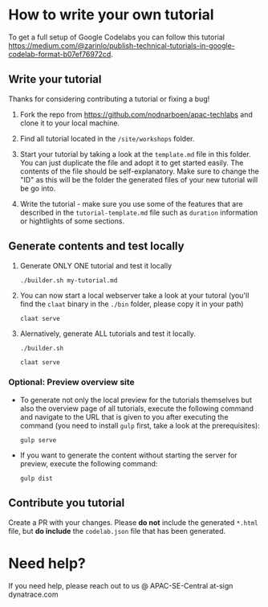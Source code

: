 # How to write your own tutorial

To get a full setup of Google Codelabs you can follow this tutorial https://medium.com/@zarinlo/publish-technical-tutorials-in-google-codelab-format-b07ef76972cd. 


## Write your tutorial

Thanks for considering contributing a tutorial or fixing a bug!

1. Fork the repo from https://github.com/nodnarboen/apac-techlabs and clone it to your local machine.

1. Find all tutorial located in the `/site/workshops` folder.

1. Start your tutorial by taking a look at the `template.md` file in this folder. You can just duplicate the file and adopt it to get started easily. The contents of the file should be self-explanatory. Make sure to change the "ID" as this will be the folder the generated files of your new tutorial will be go into.

1. Write the tutorial - make sure you use some of the features that are described in the `tutorial-template.md` file such as `duration` information or hightlights of some sections.


## Generate contents and test locally

1. Generate ONLY ONE tutorial and test it locally

    ```
    ./builder.sh my-tutorial.md

1. You can now start a local webserver take a look at your tutoral (you'll find the `claat` binary in the `./bin` folder, please copy it in your path)

    ```
    claat serve
    ```

1. Alernatively, generate ALL tutorials and test it locally.
    ```
    ./builder.sh 

    claat serve
    ```

  
### Optional: Preview overview site 

- To generate not only the local preview for the tutorials themselves but also the overview page of all tutorials, execute the following command and navigate to the URL that is given to you after executing the command (you need to install `gulp` first, take a look at the prerequisites):
    ```
    gulp serve 
    ```

- If you want to generate the content without starting the server for preview, execute the following command:
    ```
    gulp dist
    ```

## Contribute you tutorial

Create a PR with your changes. 
Please **do not** include the generated `*.html` file, but **do include** the `codelab.json` file that has been generated.

# Need help?

If you need help, please reach out to us @ APAC-SE-Central at-sign dynatrace.com
